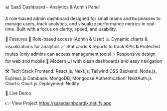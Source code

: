 📊 SaaS Dashboard – Analytics & Admin Panel

A role-based admin dashboard designed for small teams and businesses to manage users, track analytics, and visualize performance metrics in real-time. Built with a focus on clarity, speed, and usability.

🚀 Features
👥 Role-based access (Admin & User)
📊 Dynamic charts & visualizations for analytics
📈 Stat cards & reports to track KPIs
🔒 Protected routes (only admins can access management tools)
⚡ Responsive design for web and mobile
🎨 Modern UI with clean dashboards and easy navigation

🛠️ Tech Stack
Frontend: React.js, Next.js, Tailwind CSS
Backend: Node.js, Express.js
Database: MongoDB, Mongoose
Authentication: NextAuth.js 
Charts: Chart.js
Deployment: Netlify

🔗 Live Demo

👉 View Project
 https://saasdashboardix.netlify.app
